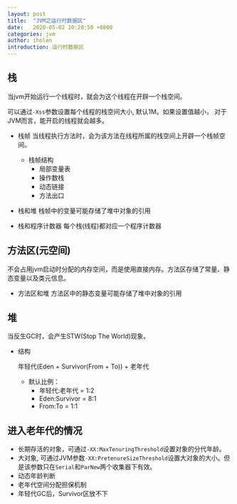 ```yaml
---
layout: post
title:  "JVM之运行时数据区"
date:   2020-05-02 10:28:50 +0800
categories: jvm
author: iholen
introduction: 运行时数据区
---
```

## 栈
当jvm开始运行一个线程时，就会为这个线程在开辟一个栈空间。

可以通过`-Xss`参数设置每个线程的栈空间大小, 默认1M。如果设置值越小，
对于JVM而言，能开启的线程就会越多。

* 栈帧
当线程执行方法时，会为该方法在线程所属的栈空间上开辟一个栈帧空间。
    - 栈帧结构
        - 局部变量表
        - 操作数栈
        - 动态链接
        - 方法出口

* 栈和堆
栈帧中的变量可能存储了堆中对象的引用

* 栈和程序计数器
每个栈(线程)都对应一个程序计数器

## 方法区(元空间)
不会占用jvm启动时分配的内存空间，而是使用直接内存。方法区存储了常量、静态变量以及类元信息。

* 方法区和堆
方法区中的静态变量可能存储了堆中对象的引用

## 堆
当反生GC时，会产生STW(Stop The World)现象。

* 结构

    年轻代(Eden + Survivor(From + To)) + 老年代

    * 默认比例：
        * 年轻代:老年代 = 1:2
        * Eden:Survivor = 8:1
        * From:To = 1:1

## 进入老年代的情况

* 长期存活的对象，可通过`-XX:MaxTenuringThreshold`设置对象的分代年龄。
* 大对象, 可通过JVM参数`-XX:PretenureSizeThreshold`设置大对象的大小。但是该参数只在`Serial`和`ParNew`两个收集器下有效。
* 动态年龄判断
* 老年代空间分配担保机制
* 年轻代GC后，Survivor区放不下




